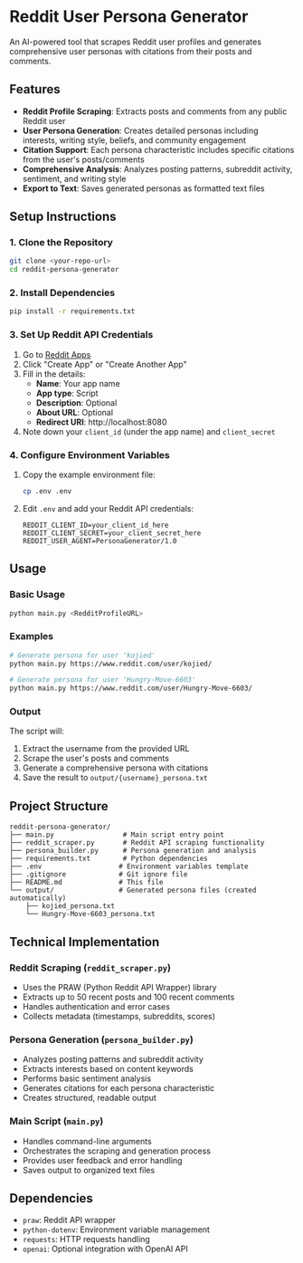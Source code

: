 # Reddit User Persona Generator

An AI-powered tool that scrapes Reddit user profiles and generates comprehensive user personas with citations from their posts and comments.

## Features

- **Reddit Profile Scraping**: Extracts posts and comments from any public Reddit user
- **User Persona Generation**: Creates detailed personas including interests, writing style, beliefs, and community engagement
- **Citation Support**: Each persona characteristic includes specific citations from the user's posts/comments
- **Comprehensive Analysis**: Analyzes posting patterns, subreddit activity, sentiment, and writing style
- **Export to Text**: Saves generated personas as formatted text files

## Setup Instructions

### 1. Clone the Repository

```bash
git clone <your-repo-url>
cd reddit-persona-generator
```

### 2. Install Dependencies

```bash
pip install -r requirements.txt
```

### 3. Set Up Reddit API Credentials

1. Go to [Reddit Apps](https://www.reddit.com/prefs/apps)
2. Click "Create App" or "Create Another App"
3. Fill in the details:
   - **Name**: Your app name
   - **App type**: Script
   - **Description**: Optional
   - **About URL**: Optional
   - **Redirect URI**: http://localhost:8080
4. Note down your `client_id` (under the app name) and `client_secret`

### 4. Configure Environment Variables

1. Copy the example environment file:
   ```bash
   cp .env .env
   ```

2. Edit `.env` and add your Reddit API credentials:
   ```
   REDDIT_CLIENT_ID=your_client_id_here
   REDDIT_CLIENT_SECRET=your_client_secret_here
   REDDIT_USER_AGENT=PersonaGenerator/1.0
   ```

## Usage

### Basic Usage

```bash
python main.py <RedditProfileURL>
```

### Examples

```bash
# Generate persona for user 'kojied'
python main.py https://www.reddit.com/user/kojied/

# Generate persona for user 'Hungry-Move-6603'
python main.py https://www.reddit.com/user/Hungry-Move-6603/
```

### Output

The script will:
1. Extract the username from the provided URL
2. Scrape the user's posts and comments
3. Generate a comprehensive persona with citations
4. Save the result to `output/{username}_persona.txt`


## Project Structure

```
reddit-persona-generator/
├── main.py                 # Main script entry point
├── reddit_scraper.py       # Reddit API scraping functionality
├── persona_builder.py      # Persona generation and analysis
├── requirements.txt        # Python dependencies
├── .env                   # Environment variables template
├── .gitignore             # Git ignore file
├── README.md              # This file
└── output/                # Generated persona files (created automatically)
    ├── kojied_persona.txt
    └── Hungry-Move-6603_persona.txt
```

## Technical Implementation

### Reddit Scraping (`reddit_scraper.py`)
- Uses the PRAW (Python Reddit API Wrapper) library
- Extracts up to 50 recent posts and 100 recent comments
- Handles authentication and error cases
- Collects metadata (timestamps, subreddits, scores)

### Persona Generation (`persona_builder.py`)
- Analyzes posting patterns and subreddit activity
- Extracts interests based on content keywords
- Performs basic sentiment analysis
- Generates citations for each persona characteristic
- Creates structured, readable output

### Main Script (`main.py`)
- Handles command-line arguments
- Orchestrates the scraping and generation process
- Provides user feedback and error handling
- Saves output to organized text files


## Dependencies

- `praw`: Reddit API wrapper
- `python-dotenv`: Environment variable management
- `requests`: HTTP requests handling
- `openai`: Optional integration with OpenAI API

